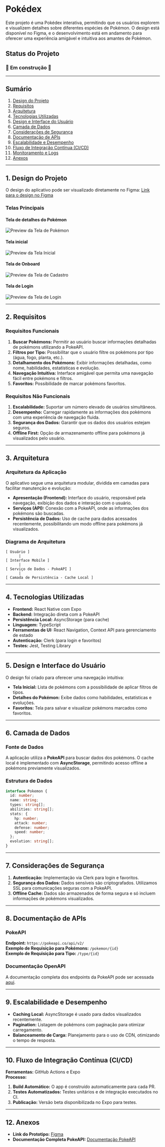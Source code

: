 # Pokédex

Este projeto é uma Pokédex interativa, permitindo que os usuários explorem e visualizem detalhes sobre diferentes espécies de Pokémon. O design está disponível no Figma, e o desenvolvimento está em andamento para oferecer uma experiência amigável e intuitiva aos amantes de Pokémon.

## Status do Projeto

### 🚧 **Em construção** 🚧

---

## Sumário

1. [Design do Projeto](#design-do-projeto)
2. [Requisitos](#requisitos)
3. [Arquitetura](#arquitetura)
4. [Tecnologias Utilizadas](#tecnologias-utilizadas)
5. [Design e Interface do Usuário](#design-e-interface-do-usuário)
6. [Camada de Dados](#camada-de-dados)
7. [Considerações de Segurança](#considerações-de-segurança)
8. [Documentação de APIs](#documentação-de-apis)
9. [Escalabilidade e Desempenho](#escalabilidade-e-desempenho)
10. [Fluxo de Integração Contínua (CI/CD)](#fluxo-de-integração-contínua-cicd)
11. [Monitoramento e Logs](#monitoramento-e-logs)
12. [Anexos](#anexos)

---

## 1. Design do Projeto

O design do aplicativo pode ser visualizado diretamente no Figma:
[Link para o design no Figma](https://www.figma.com/community/file/1202971127473077147)

### Telas Principais

#### Tela de detalhes do Pokémon

![Preview da Tela de Pokémon](./github/Pokemon.png)

#### Tela inicial

![Preview da Tela Inicial](./github/Home.png)

#### Tela de Onboard

![Preview da Tela de Cadastro](./github/Cadastro.png)

#### Tela de Login

![Preview da Tela de Login](./github/Login.png)

---

## 2. Requisitos

### Requisitos Funcionais

1. **Buscar Pokémons:** Permitir ao usuário buscar informações detalhadas de pokémons utilizando a PokeAPI.
2. **Filtros por Tipo:** Possibilitar que o usuário filtre os pokémons por tipo (água, fogo, planta, etc.).
3. **Detalhamento dos Pokémons:** Exibir informações detalhadas, como nome, habilidades, estatísticas e evolução.
4. **Navegação Intuitiva:** Interface amigável que permita uma navegação fácil entre pokémons e filtros.
5. **Favoritos:** Possibilidade de marcar pokémons favoritos.

### Requisitos Não Funcionais

1. **Escalabilidade:** Suportar um número elevado de usuários simultâneos.
2. **Desempenho:** Carregar rapidamente as informações dos pokémons com uma experiência de navegação fluida.
3. **Segurança dos Dados:** Garantir que os dados dos usuários estejam seguros.
4. **Offline First:** Opção de armazenamento offline para pokémons já visualizados pelo usuário.

---

## 3. Arquitetura

### Arquitetura da Aplicação

O aplicativo segue uma arquitetura modular, dividida em camadas para facilitar manutenção e evolução:

- **Apresentação (Frontend):** Interface do usuário, responsável pela navegação, exibição dos dados e interação com o usuário.
- **Serviços (API):** Conexão com a PokeAPI, onde as informações dos pokémons são buscadas.
- **Persistência de Dados:** Uso de cache para dados acessados recentemente, possibilitando um modo offline para pokémons já visualizados.

### Diagrama de Arquitetura

```plaintext
[ Usuário ]
      |
[ Interface Mobile ]
      |
[ Serviço de Dados - PokeAPI ]
      |
[ Camada de Persistência - Cache Local ]
```

---

## 4. Tecnologias Utilizadas

- **Frontend:** React Native com Expo
- **Backend:** Integração direta com a PokeAPI
- **Persistência Local:** AsyncStorage (para cache)
- **Linguagem:** TypeScript
- **Ferramentas de UI:** React Navigation, Context API para gerenciamento de estado
- **Autenticação:** Clerk (para login e favoritos)
- **Testes:** Jest, Testing Library

---

## 5. Design e Interface do Usuário

O design foi criado para oferecer uma navegação intuitiva:

- **Tela Inicial:** Lista de pokémons com a possibilidade de aplicar filtros de tipos.
- **Detalhes do Pokémon:** Exibe dados como habilidades, estatísticas e evoluções.
- **Favoritos:** Tela para salvar e visualizar pokémons marcados como favoritos.

---

## 6. Camada de Dados

### Fonte de Dados

A aplicação utiliza a **PokeAPI** para buscar dados dos pokémons. O cache local é implementado com **AsyncStorage**, permitindo acesso offline a pokémons previamente visualizados.

### Estrutura de Dados

```typescript
interface Pokemon {
  id: number;
  name: string;
  types: string[];
  abilities: string[];
  stats: {
    hp: number;
    attack: number;
    defense: number;
    speed: number;
  };
  evolution: string[];
}
```

---

## 7. Considerações de Segurança

1. **Autenticação:** Implementação via Clerk para login e favoritos.
2. **Segurança dos Dados:** Dados sensíveis são criptografados. Utilizamos SSL para comunicações seguras com a PokeAPI.
3. **Offline Cache:** Dados são armazenados de forma segura e só incluem informações de pokémons visualizados.

---

## 8. Documentação de APIs

### PokeAPI

**Endpoint:** `https://pokeapi.co/api/v2/`  
**Exemplo de Requisição para Pokémons:** `/pokemon/{id}`  
**Exemplo de Requisição para Tipo:** `/type/{id}`

### Documentação OpenAPI

A documentação completa dos endpoints da PokeAPI pode ser acessada [aqui](https://pokeapi.co/docs/v2).

---

## 9. Escalabilidade e Desempenho

- **Caching Local:** AsyncStorage é usado para dados visualizados recentemente.
- **Pagination:** Listagem de pokémons com paginação para otimizar carregamento.
- **Balanceamento de Carga:** Planejamento para o uso de CDN, otimizando o tempo de resposta.

---

## 10. Fluxo de Integração Contínua (CI/CD)

**Ferramentas:** GitHub Actions e Expo  
**Processo:**

1. **Build Automático:** O app é construído automaticamente para cada PR.
2. **Testes Automatizados:** Testes unitários e de integração executados no CI.
3. **Publicação:** Versão beta disponibilizada no Expo para testes.

---

## 12. Anexos

- **Link do Prototipo:** [Figma](https://www.figma.com/community/file/1202971127473077147)
- **Documentação Completa PokeAPI:** [Documentação PokeAPI](https://pokeapi.co/docs/v2)
